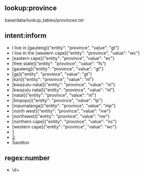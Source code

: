 ## lookup:province
base/data/lookup_tables/provinces.txt

## intent:inform
- I live in [gauteng]{"entity": "province", "value": "gt"}
- I live in the [western cape]{"entity": "province", "value": "wc"}
- [eastern cape]{"entity": "province", "value": "ec"}
- [free state]{"entity": "province", "value": "fs"}
- [gauteng]{"entity": "province", "value": "gt"}
- [gp]{"entity": "province", "value": "gt"}
- [kzn]{"entity": "province", "value": "nl"}
- [kwazulu-natal]{"entity": "province", "value": "nl"}
- [kwazulu natal]{"entity": "province", "value": "nl"}
- [natal]{"entity": "province", "value": "nl"}
- [limpopo]{"entity": "province", "value": "lp"}
- [mpumalanga]{"entity": "province", "value": "mp"}
- [north west]{"entity": "province", "value": "nw"}
- [northwest]{"entity": "province", "value": "nw"}
- [northern cape]{"entity": "province", "value": "nc"}
- [western cape]{"entity": "province", "value": "wc"}
- [1](number)
- [2](number).
- Sandton

## regex:number
- \d+
